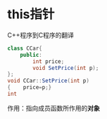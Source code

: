 # this指针

C++程序到C程序的翻译

```java
class CCar{
    public:
        int price;
        void SetPrice(int p);
};
void CCar::SetPrice(int p)
{    price=p;}
int
```

作用：指向成员函数所作用的**对象**


